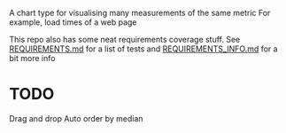 A chart type for visualising many measurements of the same metric
For example, load times of a web page

This repo also has some neat requirements coverage stuff.
See [REQUIREMENTS.md](REQUIREMENTS.md) for a list of tests and 
[REQUIREMENTS_INFO.md](REQUIREMENTS_INFO.md) for a bit more info

# TODO
Drag and drop
Auto order by median
